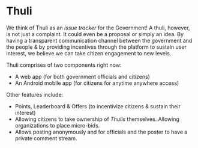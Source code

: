 Thuli
=====

We think of Thuli as an *issue tracker* for the Government! A thuli, however, is not just a complaint. It could even be a proposal or simply an idea. By having a transparent communication channel between the government and the people & by providing incentives through the platform to sustain user interest, we believe we can take citizen engagement to new levels.

Thuli comprises of two components right now:
  - A web app (for both government officials and citizens)
  - An Android mobile app (for citizens for anytime anywhere access)

Other features include:
  - Points, Leaderboard & Offers (to incentivize citizens & sustain their interest)
  - Allowing citizens to take ownership of *Thulis* themselves. Allowing organizations to place micro-bids.
  - Allows posting anonymously and for officials and the poster to have a private comment stream.
